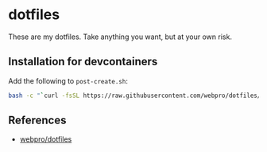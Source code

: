 # dotfiles

These are my dotfiles. Take anything you want, but at your own risk.

## Installation for devcontainers

Add the following to `post-create.sh`:

```bash
bash -c "`curl -fsSL https://raw.githubusercontent.com/webpro/dotfiles/master/devcontainer-install.sh`"
```

## References

- [webpro/dotfiles](https://github.com/webpro/dotfiles)
